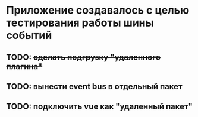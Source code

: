 # Приложение создавалось с целью тестирования работы шины событий 

## TODO: ~~сделать подгрузку "удаленного плагина"~~ 
## TODO: вынести event bus в отдельный пакет
## TODO: подключить vue как "удаленный пакет"
